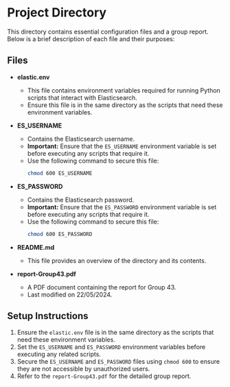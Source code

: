 # Project Directory

This directory contains essential configuration files and a group report. Below is a brief description of each file and their purposes:

## Files

- **elastic.env**
  - This file contains environment variables required for running Python scripts that interact with Elasticsearch.
  - Ensure this file is in the same directory as the scripts that need these environment variables.

- **ES_USERNAME**
  - Contains the Elasticsearch username.
  - **Important:** Ensure that the `ES_USERNAME` environment variable is set before executing any scripts that require it.
  - Use the following command to secure this file:
    ```bash
    chmod 600 ES_USERNAME
    ```

- **ES_PASSWORD**
  - Contains the Elasticsearch password.
  - **Important:** Ensure that the `ES_PASSWORD` environment variable is set before executing any scripts that require it.
  - Use the following command to secure this file:
    ```bash
    chmod 600 ES_PASSWORD
    ```

- **README.md**
  - This file provides an overview of the directory and its contents.

- **report-Group43.pdf**
  - A PDF document containing the report for Group 43.
  - Last modified on 22/05/2024.

## Setup Instructions

1. Ensure the `elastic.env` file is in the same directory as the scripts that need these environment variables.
2. Set the `ES_USERNAME` and `ES_PASSWORD` environment variables before executing any related scripts.
3. Secure the `ES_USERNAME` and `ES_PASSWORD` files using `chmod 600` to ensure they are not accessible by unauthorized users.
4. Refer to the `report-Group43.pdf` for the detailed group report.